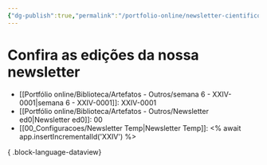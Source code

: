 ```yaml
---
{"dg-publish":true,"permalink":"/portfolio-online/newsletter-cientifico-cultural/","tags":["mdc"],"created":"2024-02-14T12:36:17.458-03:00","updated":"2024-02-11T15:12:48.035-03:00"}
---
```



# Confira as edições da nossa newsletter

- [[Portfólio online/Biblioteca/Artefatos - Outros/semana 6 - XXIV-0001\|semana 6 - XXIV-0001]]: XXIV-0001
- [[Portfólio online/Biblioteca/Artefatos - Outros/Newsletter ed0\|Newsletter ed0]]: 00
- [[00_Configuracoes/Newsletter Temp\|Newsletter Temp]]: <% await app.insertIncrementalId('XXIV') %>

{ .block-language-dataview}
